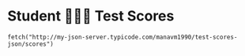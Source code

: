 # Student 👨🏽‍🎓 Test Scores

`fetch("http://my-json-server.typicode.com/manavm1990/test-scores-json/scores")`
